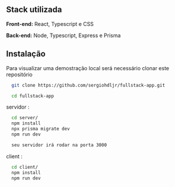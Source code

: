 
## Stack utilizada

**Front-end:** React, Typescript e CSS

**Back-end:** Node, Typescript, Express e Prisma


## Instalação

Para visualizar uma demostração local será necessário clonar este repositório

```bash
  git clone https://github.com/sergiohdljr/fullstack-app.git

  cd fullstack-app
  ```

servidor :
```bash
  cd server/
  npm install 
  npx prisma migrate dev
  npm run dev

  seu servidor irá rodar na porta 3000
```

client :
```bash
  cd client/
  npm install 
  npm run dev
  ```
    